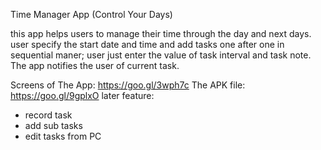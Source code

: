 Time Manager App (Control Your Days)

this app helps users to manage their time through the day and next days. user specify the start date and time and add tasks one after one in sequential maner; user just enter the value of task interval and task note. The app notifies the user of current task.

Screens of The App:     https://goo.gl/3wph7c
The APK file:     https://goo.gl/9gplxO
later feature:
- record task
- add sub tasks
- edit tasks from PC


